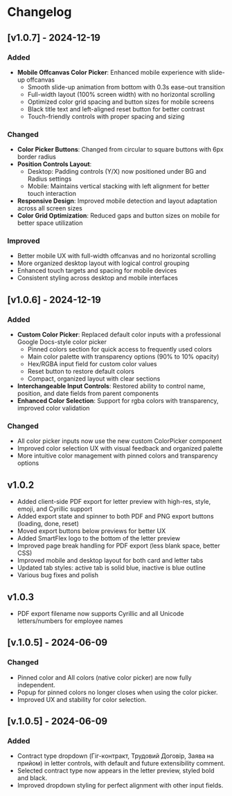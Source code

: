 # Changelog

## [v1.0.7] - 2024-12-19
### Added
- **Mobile Offcanvas Color Picker**: Enhanced mobile experience with slide-up offcanvas
  - Smooth slide-up animation from bottom with 0.3s ease-out transition
  - Full-width layout (100% screen width) with no horizontal scrolling
  - Optimized color grid spacing and button sizes for mobile screens
  - Black title text and left-aligned reset button for better contrast
  - Touch-friendly controls with proper spacing and sizing

### Changed
- **Color Picker Buttons**: Changed from circular to square buttons with 6px border radius
- **Position Controls Layout**: 
  - Desktop: Padding controls (Y/X) now positioned under BG and Radius settings
  - Mobile: Maintains vertical stacking with left alignment for better touch interaction
- **Responsive Design**: Improved mobile detection and layout adaptation across all screen sizes
- **Color Grid Optimization**: Reduced gaps and button sizes on mobile for better space utilization

### Improved
- Better mobile UX with full-width offcanvas and no horizontal scrolling
- More organized desktop layout with logical control grouping
- Enhanced touch targets and spacing for mobile devices
- Consistent styling across desktop and mobile interfaces

## [v1.0.6] - 2024-12-19
### Added
- **Custom Color Picker**: Replaced default color inputs with a professional Google Docs-style color picker
  - Pinned colors section for quick access to frequently used colors
  - Main color palette with transparency options (90% to 10% opacity)
  - Hex/RGBA input field for custom color values
  - Reset button to restore default colors
  - Compact, organized layout with clear sections
- **Interchangeable Input Controls**: Restored ability to control name, position, and date fields from parent components
- **Enhanced Color Selection**: Support for rgba colors with transparency, improved color validation

### Changed
- All color picker inputs now use the new custom ColorPicker component
- Improved color selection UX with visual feedback and organized palette
- More intuitive color management with pinned colors and transparency options

## v1.0.2

- Added client-side PDF export for letter preview with high-res, style, emoji, and Cyrillic support
- Added export state and spinner to both PDF and PNG export buttons (loading, done, reset)
- Moved export buttons below previews for better UX
- Added SmartFlex logo to the bottom of the letter preview
- Improved page break handling for PDF export (less blank space, better CSS)
- Improved mobile and desktop layout for both card and letter tabs
- Updated tab styles: active tab is solid blue, inactive is blue outline
- Various bug fixes and polish 

## v1.0.3

- PDF export filename now supports Cyrillic and all Unicode letters/numbers for employee names 

## [v.1.0.5] - 2024-06-09
### Changed
- Pinned color and All colors (native color picker) are now fully independent.
- Popup for pinned colors no longer closes when using the color picker.
- Improved UX and stability for color selection. 

## [v.1.0.5] - 2024-06-09
### Added
- Contract type dropdown (Гіг-контракт, Трудовий Договір, Заява на прийом) in letter controls, with default and future extensibility comment.
- Selected contract type now appears in the letter preview, styled bold and black.
- Improved dropdown styling for perfect alignment with other input fields. 